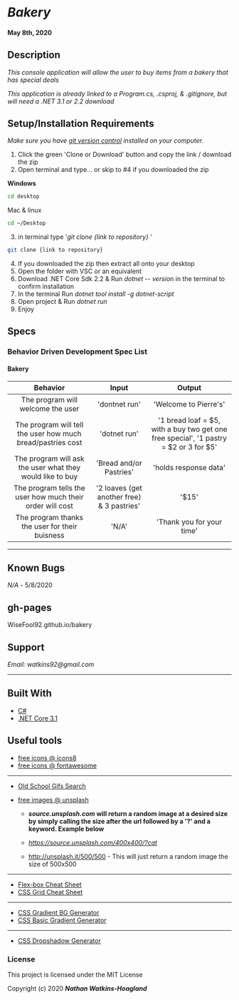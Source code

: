 # _Bakery_

#### May 8th, 2020

## Description

_This console application will allow the user to buy items from a bakery that has special deals_

_This application is already linked to a Program.cs, .csproj, & .gitignore, but will need a .NET 3.1 or 2.2 download_

## Setup/Installation Requirements

_Make sure you have [git version control](https://git-scm.com/downloads) installed on your computer._

1. Click the green 'Clone or Download' button and copy the link / download the zip
2. Open terminal and type... or skip to #4 if you downloaded the zip

**Windows**

```sh
cd desktop
```

Mac & linux

```sh
cd ~/Desktop
```

3.  in terminal type '_git clone {link to repository}_ '

```sh
git clone {link to repository}
```
4. If you downloaded the zip then extract all onto your desktop
5. Open the folder with VSC or an equivalent
6. Download .NET Core Sdk 2.2 & Run _dotnet -- version_ in the terminal to confirm installation
7. In the terminal Run _dotnet tool install -g dotnet-script_
8. Open project & Run _dotnet run_
9. Enjoy

## Specs

### Behavior Driven Development Spec List
#### Bakery
|                          Behavior                          | Input  | Output  |
| :--------------------------------------------------------: | :----: | :-----: |
| The program will welcome the user | 'dontnet run' | 'Welcome to Pierre's'  |
| The program will tell the user how much bread/pastries cost | 'dotnet run' | '1 bread loaf = $5, with a buy two get one free special', '1 pastry = $2 or 3 for $5' |
| The program will ask the user what they would like to buy | 'Bread and/or Pastries' | 'holds response data' |
| The program tells the user how much their order will cost | '2 loaves (get another free) & 3 pastries' | '$15' |
| The program thanks the user for their buisness | 'N/A' | 'Thank you for your time' |

---
## Known Bugs

_N/A_ - 5/8/2020

## gh-pages

WiseFool92.github.io/bakery

## Support

_Email: watkins92@gmail.com_

---
## Built With

- [C#](https://docs.microsoft.com/en-us/dotnet/csharp/)
- [.NET Core 3.1](https://dotnet.microsoft.com/download/dotnet-core/3.1)

## Useful tools

- [free icons @ icons8](https://icons8.com/)
- [free icons @ fontawesome](https://fontawesome.com/)

---

- [Old School Gifs Search](https://gifcities.org/)
- [free images @ unsplash](https://unsplash.com/)

  - **_source.unsplash.com_ will return a random image at a desired size by simply calling the size after the url followed by a '?' and a keyword. Example below**

  - _https://source.unsplash.com/400x400/?cat_
  - http://unsplash.it/500/500 - This will just return a random image the size of 500x500

---

- [Flex-box Cheat Sheet](http://yoksel.github.io/flex-cheatsheet/)
- [CSS Grid Cheat Sheet](http://grid.malven.co/)

---

- [CSS Gradient BG Generator](https://mycolor.space/gradient)
- [CSS Basic Gradient Generator](https://cssgradient.io/)

---

- [CSS Dropshadow Generator](https://cssgenerator.org/box-shadow-css-generator.html)

### License

This project is licensed under the MIT License

Copyright (c) 2020 **_Nathan Watkins-Hoagland_**
